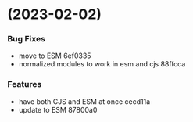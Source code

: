 #  (2023-02-02)


### Bug Fixes

* move to ESM 6ef0335
* normalized modules to work in esm and cjs 88ffcca


### Features

* have both CJS and ESM at once cecd11a
* update to ESM 87800a0



